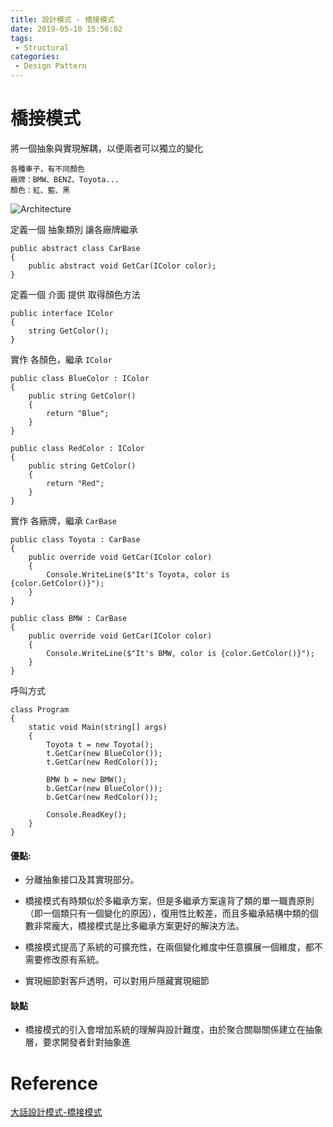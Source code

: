 ```yaml
---
title: 設計模式 - 橋接模式
date: 2019-05-10 15:56:02
tags:
 - Structural
categories: 
 - Design Pattern
---
```


# 橋接模式
將一個抽象與實現解耦，以便兩者可以獨立的變化

    各種車子，有不同顏色
    廠牌：BMW、BENZ、Toyota...
    顏色：紅、藍、黑
![Architecture](1.png)

定義一個 抽象類別 讓各廠牌繼承

    public abstract class CarBase
    {
        public abstract void GetCar(IColor color);
    }

定義一個 介面 提供 取得顏色方法

    public interface IColor
    {
        string GetColor();
    }

實作 各顏色，繼承 `IColor`

    public class BlueColor : IColor
    {
        public string GetColor()
        {
            return "Blue";
        }
    }

    public class RedColor : IColor
    {
        public string GetColor()
        {
            return "Red";
        }
    }

實作 各廠牌，繼承 `CarBase`

    public class Toyota : CarBase
    {
        public override void GetCar(IColor color)
        {
            Console.WriteLine($"It's Toyota, color is {color.GetColor()}");
        }
    }

    public class BMW : CarBase
    {
        public override void GetCar(IColor color)
        {
            Console.WriteLine($"It's BMW, color is {color.GetColor()}");
        }
    }

呼叫方式

    class Program
    {
        static void Main(string[] args)
        {
            Toyota t = new Toyota();
            t.GetCar(new BlueColor());
            t.GetCar(new RedColor());

            BMW b = new BMW();
            b.GetCar(new BlueColor());
            b.GetCar(new RedColor());

            Console.ReadKey();
        }
    }

#### 優點:

- 分離抽象接口及其實現部分。

- 橋接模式有時類似於多繼承方案，但是多繼承方案違背了類的單一職責原則（即一個類只有一個變化的原因），復用性比較差，而且多繼承結構中類的個數非常龐大，橋接模式是比多繼承方案更好的解決方法。

- 橋接模式提高了系統的可擴充性，在兩個變化維度中任意擴展一個維度，都不需要修改原有系統。

- 實現細節對客戶透明，可以對用戶隱藏實現細節

#### 缺點

- 橋接模式的引入會增加系統的理解與設計難度，由於聚合關聯關係建立在抽象層，要求開發者針對抽象進

# Reference
[大話設計模式-橋接模式](https://kknews.cc/tech/8m2kv9g.html)